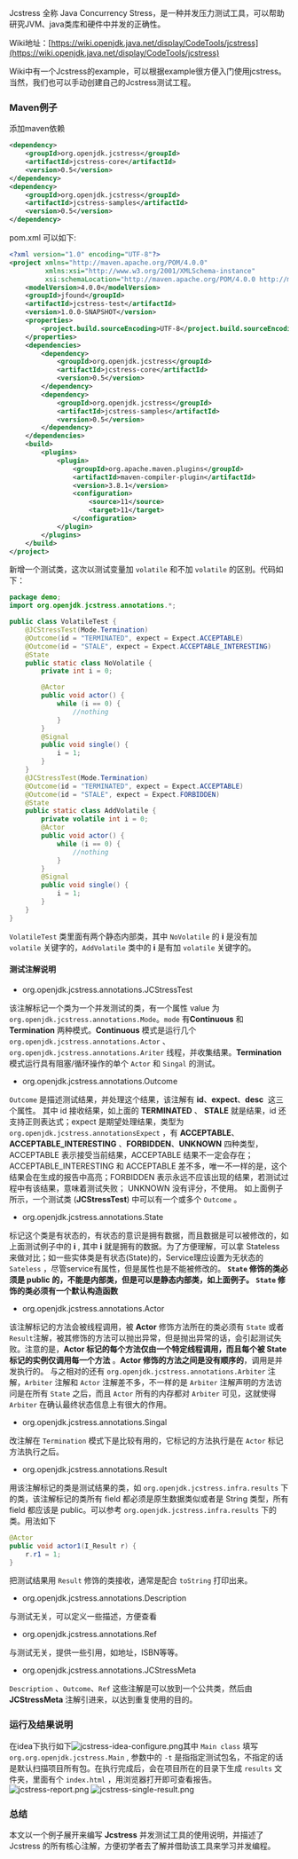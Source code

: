 
Jcstress 全称 Java Concurrency Stress，是一种并发压力测试工具，可以帮助研究JVM、java类库和硬件中并发的正确性。

Wiki地址：[https://wiki.openjdk.java.net/display/CodeTools/jcstress](https://wiki.openjdk.java.net/display/CodeTools/jcstress)

Wiki中有一个Jcstress的example，可以根据example很方便入门使用jcstress。当然，我们也可以手动创建自己的Jcstress测试工程。

<a name="46b96ab2"></a>
### Maven例子

添加maven依赖

```xml
<dependency>
    <groupId>org.openjdk.jcstress</groupId>
    <artifactId>jcstress-core</artifactId>
    <version>0.5</version>
</dependency>
<dependency>
    <groupId>org.openjdk.jcstress</groupId>
    <artifactId>jcstress-samples</artifactId>
    <version>0.5</version>
</dependency>
```

pom.xml 可以如下:

```xml
<?xml version="1.0" encoding="UTF-8"?>
<project xmlns="http://maven.apache.org/POM/4.0.0"
         xmlns:xsi="http://www.w3.org/2001/XMLSchema-instance"
         xsi:schemaLocation="http://maven.apache.org/POM/4.0.0 http://maven.apache.org/xsd/maven-4.0.0.xsd">
    <modelVersion>4.0.0</modelVersion>
    <groupId>jfound</groupId>
    <artifactId>jcstress-test</artifactId>
    <version>1.0.0-SNAPSHOT</version>
    <properties>
        <project.build.sourceEncoding>UTF-8</project.build.sourceEncoding>
    </properties>
    <dependencies>
        <dependency>
            <groupId>org.openjdk.jcstress</groupId>
            <artifactId>jcstress-core</artifactId>
            <version>0.5</version>
        </dependency>
        <dependency>
            <groupId>org.openjdk.jcstress</groupId>
            <artifactId>jcstress-samples</artifactId>
            <version>0.5</version>
        </dependency>
    </dependencies>
    <build>
        <plugins>
            <plugin>
                <groupId>org.apache.maven.plugins</groupId>
                <artifactId>maven-compiler-plugin</artifactId>
                <version>3.8.1</version>
                <configuration>
                    <source>11</source>
                    <target>11</target>
                </configuration>
            </plugin>
        </plugins>
    </build>
</project>
```

新增一个测试类，这次以测试变量加 `volatile` 和不加 `volatile` 的区别。代码如下：

```java
package demo;
import org.openjdk.jcstress.annotations.*;

public class VolatileTest {
    @JCStressTest(Mode.Termination)
    @Outcome(id = "TERMINATED", expect = Expect.ACCEPTABLE)
    @Outcome(id = "STALE", expect = Expect.ACCEPTABLE_INTERESTING)
    @State
    public static class NoVolatile {
        private int i = 0;

        @Actor
        public void actor() {
            while (i == 0) {
                //nothing
            }
        }
        @Signal
        public void single() {
            i = 1;
        }
    }
    @JCStressTest(Mode.Termination)
    @Outcome(id = "TERMINATED", expect = Expect.ACCEPTABLE)
    @Outcome(id = "STALE", expect = Expect.FORBIDDEN)
    @State
    public static class AddVolatile {
        private volatile int i = 0;
        @Actor
        public void actor() {
            while (i == 0) {
                //nothing
            }
        }
        @Signal
        public void single() {
            i = 1;
        }
    }
}
```

`VolatileTest` 类里面有两个静态内部类，其中 `NoVolatile` 的 **i** 是没有加 `volatile` 关键字的，`AddVolatile` 类中的 **i** 是有加 `volatile` 关键字的。

<a name="d136028a"></a>
#### 测试注解说明


- org.openjdk.jcstress.annotations.JCStressTest


该注解标记一个类为一个并发测试的类，有一个属性 value 为 `org.openjdk.jcstress.annotations.Mode`。`mode` 有**Continuous** 和 **Termination** 两种模式。**Continuous** 模式是运行几个 `org.openjdk.jcstress.annotations.Actor` 、`org.openjdk.jcstress.annotations.Ariter` 线程，并收集结果。**Termination** 模式运行具有阻塞/循环操作的单个 `Actor` 和 `Singal` 的测试。

- org.openjdk.jcstress.annotations.Outcome


`Outcome` 是描述测试结果，并处理这个结果，该注解有 **id**、**expect**、**desc**  这三个属性。
其中 id 接收结果，如上面的 **TERMINATED** 、 **STALE** 就是结果，id 还支持正则表达式；expect 是期望处理结果，类型为 `org.openjdk.jcstress.annotationsExpect` ，有 **ACCEPTABLE**、**ACCEPTABLE_INTERESTING** 、**FORBIDDEN**、**UNKNOWN** 四种类型，ACCEPTABLE 表示接受当前结果，ACCEPTABLE 结果不一定会存在；ACCEPTABLE_INTERESTING 和 ACCEPTABLE 差不多，唯一不一样的是，这个结果会在生成的报告中高亮；FORBIDDEN 表示永远不应该出现的结果，若测试过程中有该结果，意味着测试失败； UNKNOWN 没有评分，不使用。
如上面例子所示，一个测试类 (**JCStressTest**) 中可以有一个或多个 `Outcome` 。

- org.openjdk.jcstress.annotations.State


标记这个类是有状态的，有状态的意识是拥有数据，而且数据是可以被修改的，如上面测试例子中的 **i** , 其中 **i** 就是拥有的数据。为了方便理解，可以拿 Stateless 来做对比；如一些实体类是有状态(State)的，Service理应设置为无状态的 `Sateless` ，尽管service有属性，但是属性也是不能被修改的。
**`State` 修饰的类必须是 public 的，不能是内部类，但是可以是静态内部类，如上面例子。**
**`State` 修饰的类必须有一个默认构造函数**

- org.openjdk.jcstress.annotations.Actor


该注解标记的方法会被线程调用，被 **Actor** 修饰方法所在的类必须有 `State` 或者 `Result`注解，被其修饰的方法可以抛出异常，但是抛出异常的话，会引起测试失败。注意的是，**Actor 标记的每个方法仅由一个特定线程调用，而且每个被 State 标记的实例仅调用每一个方法** 。**Actor 修饰的方法之间是没有顺序的**，调用是并发执行的。
与之相对的还有 `org.openjdk.jcstress.annotations.Arbiter` 注解，`Arbiter` 注解和 `Actor` 注解差不多，不一样的是 `Arbiter` 注解声明的方法访问是在所有 `State` 之后，而且 `Actor` 所有的内存都对 `Arbiter` 可见，这就使得 `Arbiter` 在确认最终状态信息上有很大的作用。

- org.openjdk.jcstress.annotations.Singal


改注解在 `Termination` 模式下是比较有用的，它标记的方法执行是在 `Actor` 标记方法执行之后。

- org.openjdk.jcstress.annotations.Result


用该注解标记的类是测试结果的类，如 `org.openjdk.jcstress.infra.results` 下的类，该注解标记的类所有 field 都必须是原生数据类似或者是 String 类型，所有 field 都应该是 public。可以参考 `org.openjdk.jcstress.infra.results` 下的类。用法如下

```java
@Actor
public void actor1(I_Result r) {
    r.r1 = 1;
}
```

把测试结果用 `Result` 修饰的类接收，通常是配合 `toString` 打印出来。

- org.openjdk.jcstress.annotations.Description


与测试无关，可以定义一些描述，方便查看

- org.openjdk.jcstress.annotations.Ref


与测试无关，提供一些引用，如地址，ISBN等等。

- org.openjdk.jcstress.annotations.JCStressMeta


`Description` 、`Outcome`、`Ref` 这些注解是可以放到一个公共类，然后由 **JCStressMeta** 注解引进来，以达到重复使用的目的。

<a name="a2e5313a"></a>
### 运行及结果说明

在idea下执行如下![jcstress-idea-configure.png](./imgs/jcstress-idea-configure.png)其中 `Main class` 填写 `org.org.openjdk.jcstress.Main` , 参数中的 `-t` 是指指定测试包名，不指定的话是默认扫描项目所有包。在执行完成后，会在项目所在的目录下生成 `results` 文件夹，里面有个 `index.html` ，用浏览器打开即可查看报告。
![jcstress-report.png](./imgs/jcstress-report.png)
![jcstress-single-result.png](./imgs/jcstress-single-result.png)

### 总结

本文以一个例子展开来编写 **Jcstress** 并发测试工具的使用说明，并描述了 Jcstress 的所有核心注解，方便初学者去了解并借助该工具来学习并发编程。
